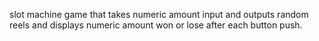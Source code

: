 slot machine game that  takes numeric amount input and outputs random reels and displays  numeric amount won or lose after each button push.

